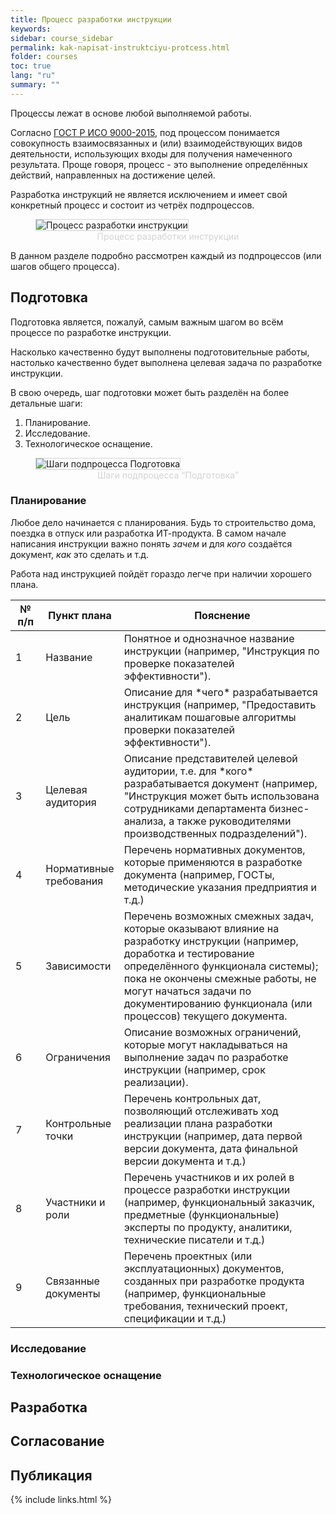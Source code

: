 ```yaml
---
title: Процесс разработки инструкции
keywords: 
sidebar: course_sidebar
permalink: kak-napisat-instruktciyu-protcess.html
folder: courses
toc: true
lang: "ru"
summary: ""
---
```


Процессы лежат в основе любой выполняемой работы. 

Согласно <a href="#" data-toggle="tooltip" data-original-title="{{site.data.glossary.gost_iso}}">ГОСТ Р ИСО 9000-2015</a>, под процессом понимается совокупность взаимосвязанных и (или) взаимодействующих видов деятельности, использующих входы для получения намеченного результата. Проще говоря, процесс - это выполнение определённых действий, направленных на достижение целей.

Разработка инструкций не является исключением и имеет свой конкретный процесс и состоит из четрёх подпроцессов.

<p>
    <figure>
        <img src="{{ "images/kak-napisat-instruktciyu-protcess.png" }}" alt="Процесс разработки инструкции" style="border: 1px solid #D3D3D3;"/>
        <figcaption style="color: #D3D3D3; text-align: center;">Процесс разработки инструкции</figcaption>
    </figure>
</p>

В данном разделе подробно рассмотрен каждый из подпроцессов (или шагов общего процесса).

## Подготовка

Подготовка является, пожалуй, самым важным шагом во всём процессе по разработке инструкции. 

Насколько качественно будут выполнены подготовительные работы, настолько качественно будет выполнена целевая задача по разработке инструкции.

В свою очередь, шаг подготовки может быть разделён на более детальные шаги:

1. Планирование.
2. Исследование.
3. Технологическое оснащение. 

<p>
    <figure>
        <img src="{{ "images/kak-napisat-instruktciyu-protcess-podgotovka.png" }}" alt="Шаги подпроцесса Подготовка" style="border: 1px solid #D3D3D3;"/>
        <figcaption style="color: #D3D3D3; text-align: center;">Шаги подпроцесса “Подготовка”</figcaption>
    </figure>
</p>

### Планирование

Любое дело начинается с планирования. Будь то строительство дома, поездка в отпуск или разработка ИТ-продукта. В самом начале написания инструкции  важно понять *зачем* и для *кого* создаётся документ, *как* это сделать и т.д.

Работа над инструкцией пойдёт гораздо легче при наличии хорошего плана.

<table>
    <colgroup>
    <col width="10%" />
    <col width="20%" />
    <col width="70%" />
    </colgroup>
    <thead>
        <tr class="header">
            <th>№ п/п</th>
            <th>Пункт плана</th>
            <th>Пояснение</th>
        </tr>
    </thead>
    <tbody>
        <tr>
            <td markdown="span">1</td>
            <td markdown="span">Название</td>
            <td markdown="span">Понятное и однозначное название инструкции (например, "Инструкция по проверке показателей эффективности").</td>
        </tr>
        <tr>
            <td markdown="span">2</td>
            <td markdown="span">Цель</td>
            <td markdown="span">Описание для *чего* разрабатывается инструкция (например, "Предоставить аналитикам пошаговые алгоритмы проверки показателей эффективности").</td>
        </tr>
        <tr>
            <td markdown="span">3</td>
            <td markdown="span">Целевая аудитория</td>
            <td markdown="span">Описание представителей целевой аудитории, т.е. для *кого* разрабатывается документ (например, "Инструкция может быть использована сотрудниками департамента бизнес-анализа, а также руководителями производственных подразделений").</td>
        </tr>
        <tr>
            <td markdown="span">4</td>
            <td markdown="span">Нормативные требования</td>
            <td markdown="span">Перечень нормативных документов, которые применяются в разработке документа (например, ГОСТы, методические указания предприятия и т.д.)</td>
        </tr>
        <tr>
            <td markdown="span">5</td>
            <td markdown="span">Зависимости</td>
            <td markdown="span">Перечень возможных смежных задач, которые оказывают влияние на разработку инструкции (например, доработка и тестирование определённого функционала системы); пока не окончены смежные работы, не могут начаться задачи по документированию функционала (или процессов) текущего документа.</td>
        </tr>
        <tr>
            <td markdown="span">6</td>
            <td markdown="span">Ограничения</td>
            <td markdown="span">Описание возможных ограничений, которые могут накладываться на выполнение задач по разработке инструкции (например, срок реализации).</td>
        </tr>
        <tr>
            <td markdown="span">7</td>
            <td markdown="span">Контрольные точки</td>
            <td markdown="span">Перечень контрольных дат, позволяющий отслеживать ход реализации плана разработки инструкции (например, дата первой версии документа, дата финальной версии документа и т.д.)</td>
        </tr>
        <tr>
            <td markdown="span">8</td>
            <td markdown="span">Участники и роли</td>
            <td markdown="span">Перечень участников и их ролей в процессе разработки инструкции (например, функциональный заказчик, предметные (функциональные) эксперты по продукту, аналитики, технические писатели и т.д.)</td>
        </tr>
        <tr>
            <td markdown="span">9</td>
            <td markdown="span">Связанные документы</td>
            <td markdown="span">Перечень проектных (или эксплуатационных) документов, созданных при разработке продукта (например, функциональные требования, технический проект, спецификации и т.д.)</td>
        </tr>
    </tbody>
</table>

### Исследование

### Технологическое оснащение

## Разработка

## Согласование

## Публикация


{% include links.html %}
